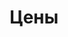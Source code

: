 ---
description: 
title: Цены
headingOne: Цены
headingTwo: Прокатные карты
youHaveChosen: "Вы выбрали:"
youHaventChosen: Вы ничего не выбрали
headerAnchors:
  - anchor:
      text: Прокатные карты 
      link: "#prokatnye-karty"
  - anchor:
      text: Двигатель 
      link: "#dvigatel"
  - anchor:
      text: Резина
      link: "#resina"
  - anchor:
      text: Запчасти 
      link: "#zapchasti"
baseCartsId: "prokatnye-karty"
baseCarts: 
  - item:
      image: /images/bastien-plu-r2OOrB0-rzo-unsplash 1.jpg
      headingSimple: МИКС Карт Спорт
      price: 290000
  - item:
      image: /images/bastien-plu-r2OOrB0-rzo-unsplash 3.jpg
      headingSimple: МИКС Карт Юниор
      price: 245000
headingFive: двигатель
enginesId: "dvigatel"
engines: 
  - item:
      heading: "**Zongshen ZS GB 168 FB-4** с редуктором\n(200 см.куб) **6.5 лс**"
      headingSimple: "Zongshen ZS GB 168 FB-4 с редуктором (200 см.куб) 6.5 лс"
      price: 16500
  - item:
      heading: "**Zongshen ZS GB 270 B** с редуктором **9 лс**"
      headingSimple: Zongshen ZS GB 270 B с редуктором 9 лс
      price: 34000
  - item:
      heading: "**Хонда GX 270** c редуктором **9 лс**"
      headingSimple: Хонда GX 270 c редуктором 9 лс
      price: 115000
headingSix: резина
tiresId: "resina"
tires: 
  - item:
      heading: "Резина **Мега (Россия)**"
      headingSimple: Резина Мега (Россия)
      price: 8000
  - item:
      heading: "Резина **Duro (Китай)**"
      headingSimple: Резина Duro (Китай)
      price: 9000
headingSeven: запчасти
extrasId: "zapchasti"
extras: 
  - item:
      image: /images/Rectangle 176.jpg
      headingSimple: Топливный бак в рулевой стойке
      price: 10000
  - item:
      image: /images/Rectangle 171.jpg
      headingSimple: Защита ног
      price: 6000
  - item:
      image: /images/photo_2022-07-31 22.23 23.jpg
      headingSimple: Пластиковая защита на заднюю ось
      price: 10000
  - item:
      image: /images/image 10.jpg
      headingSimple: Ручное управление
      price: 45000
  - item:
      image: /images/image 11.jpg
      headingSimple: Безлюфтовая регулируемая рулевая стойка
      price: 3500
  - item:
      image: /images/Rectangle 128.jpg
      headingSimple: Глушитель с катализатором
      price: 9500
  - item:
      image: /images/Rectangle 177.jpg
      headingSimple: Спортивный глушитель
      price: 7000
  - item:
      image: /images/Rectangle 134.jpg
      headingSimple: Спортивные тормоза
      price: 9000
  - item:
      image: /images/Rectangle 174.jpg
      headingSimple: Защита двигателя
      price: 6500
  - item:
      image: /images/untitled 1.jpg
      headingSimple: Ременная передача
      price: 6500
  - item:
      image: /images/Rectangle 134-1.jpg
      headingSimple: Спортивный руль
      price: 3500
  - item:
      image: /images/Rectangle 131.jpg
      headingSimple: Довесы 25 кг
      price: 7500
  - item:
      image: /images/Rectangle 119.jpg
      headingSimple: Корзина довесов
      price: 4000
  - item:
      image: /images/untitled 1-1.jpg
      headingSimple: Комплект наклеек
      price: 12000
buttonOne:
  text: скачать весь прайс-лист в .pdf
  link: /MIKS-Pricelist.pdf
summary:
  heading: Стоимость товаров
  kart: Карт
  engine: Двигатель
  tire: Резина
  extras: Запчасти
  total: "Итого:"
  buy: Купить
---